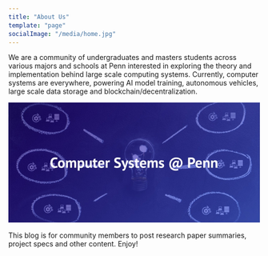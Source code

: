 ```yaml
---
title: "About Us"
template: "page"
socialImage: "/media/home.jpg"
---
```


We are a community of undergraduates and masters students across various majors and schools at Penn interested in exploring the theory and implementation behind large scale computing systems. Currently, computer systems are everywhere, powering AI model training, autonomous vehicles, large scale data storage and blockchain/decentralization. 

![Home image](/media/home.jpg)

This blog is for community members to post research paper summaries, project specs and other content. Enjoy!